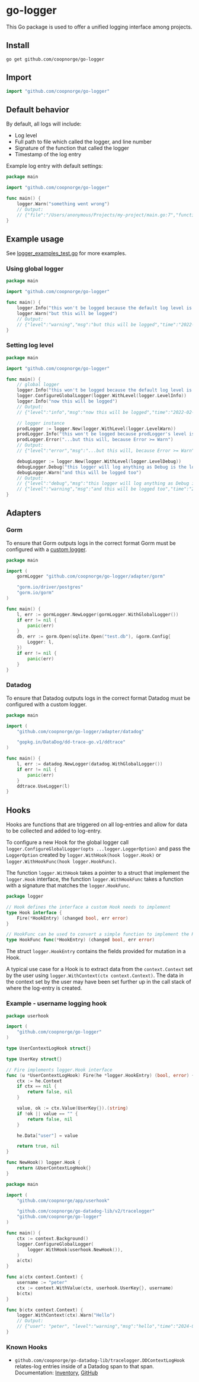 # go-logger

This Go package is used to offer a unified logging interface among projects.

## Install

```shell
go get github.com/coopnorge/go-logger
```

## Import

```go
import "github.com/coopnorge/go-logger"
```

## Default behavior

By default, all logs will include:

- Log level
- Full path to file which called the logger, and line number
- Signature of the function that called the logger
- Timestamp of the log entry

Example log entry with default settings:

```go
package main

import "github.com/coopnorge/go-logger"

func main() {
	logger.Warn("something went wrong")
	// Output:
	// {"file":"/Users/anonymous/Projects/my-project/main.go:7","function":"main.main","level":"warning","msg":"something went wrong","time":"2022-02-17T15:04:06+01:00"}
}
```

## Example usage

See [logger_examples_test.go](logger_examples_test.go) for more examples.

### Using global logger

```go
package main

import "github.com/coopnorge/go-logger"

func main() {
	logger.Info("this won't be logged because the default log level is higher than info")
	logger.Warn("but this will be logged")
	// Output:
	// {"level":"warning","msg":"but this will be logged","time":"2022-02-17T11:01:28+01:00"}
}
```

### Setting log level

```go
package main

import "github.com/coopnorge/go-logger"

func main() {
	// global logger
	logger.Info("this won't be logged because the default log level is higher than info")
	logger.ConfigureGlobalLogger(logger.WithLevel(logger.LevelInfo))
	logger.Info("now this will be logged")
	// Output:
	// {"level":"info","msg":"now this will be logged","time":"2022-02-17T10:54:54+01:00"}

	// logger instance
	prodLogger := logger.New(logger.WithLevel(logger.LevelWarn))
	prodLogger.Info("this won't be logged because prodLogger's level is set to Warn...")
	prodLogger.Error("...but this will, because Error >= Warn")
	// Output:
	// {"level":"error","msg":"...but this will, because Error >= Warn","time":"2022-02-17T10:54:54+01:00"}

	debugLogger := logger.New(logger.WithLevel(logger.LevelDebug))
	debugLogger.Debug("this logger will log anything as Debug is the lowest available level")
	debugLogger.Warn("and this will be logged too")
	// Output:
	// {"level":"debug","msg":"this logger will log anything as Debug is the lowest available level","time":"2022-02-17T10:54:54+01:00"}
	// {"level":"warning","msg":"and this will be logged too","time":"2022-02-17T10:54:54+01:00"}
}
```

## Adapters

### Gorm

To ensure that Gorm outputs logs in the correct format Gorm must be configured
with a [custom logger](https://gorm.io/docs/logger.html#Customize-Logger).

```go
package main

import (
	gormLogger "github.com/coopnorge/go-logger/adapter/gorm"

	"gorm.io/driver/postgres"
	"gorm.io/gorm"
)

func main() {
	l, err := gormLogger.NewLogger(gormLogger.WithGlobalLogger())
	if err != nil {
		panic(err)
	}
	db, err := gorm.Open(sqlite.Open("test.db"), &gorm.Config{
		Logger: l,
	})
	if err != nil {
		panic(err)
	}
}
```

### Datadog

To ensure that Datadog outputs logs in the correct format Datadog must be
configured with a custom logger.

```go
package main

import (
	"github.com/coopnorge/go-logger/adapter/datadog"

	"gopkg.in/DataDog/dd-trace-go.v1/ddtrace"
)

func main() {
	l, err := datadog.NewLogger(datadog.WithGlobalLogger())
	if err != nil {
		panic(err)
	}
	ddtrace.UseLogger(l)
}
```

## Hooks

Hooks are functions that are triggered on all log-entries and allow for data to
be collected and added to log-entry.

To configure a new Hook for the global logger call
`logger.ConfigureGlobalLogger(opts ...logger.LoggerOption)` and pass the
`LoggerOption` created by `logger.WithHook(hook logger.Hook)` or
`logger.WithHookFunc(hook logger.HookFunc)`.

The function `logger.WithHook` takes a pointer to a struct that implement the
`logger.Hook` interface, the function `logger.WithHookFunc` takes a function
with a signature that matches the `logger.HookFunc`.

```go
package logger

// Hook defines the interface a custom Hook needs to implement
type Hook interface {
	Fire(*HookEntry) (changed bool, err error)
}

// HookFunc can be used to convert a simple function to implement the Hook interface.
type HookFunc func(*HookEntry) (changed bool, err error)
```

The struct `logger.HookEntry` contains the fields provided for mutation in a Hook.

A typical use case for a Hook is to extract data from the `context.Context` set
by the user using `logger.WithContext(ctx context.Context)`. The data in the
context set by the user may have been set further up in the call stack of where
the log-entry is created.

### Example - username logging hook

```go title="app/userhook/hook.go"
package userhook

import (
	"github.com/coopnorge/go-logger"
)

type UserContextLogHook struct{}

type UserKey struct{}

// Fire implements logger.Hook interface
func (u *UserContextLogHook) Fire(he *logger.HookEntry) (bool, error) {
	ctx := he.Context
	if ctx == nil {
		return false, nil
	}

	value, ok := ctx.Value(UserKey{}).(string)
	if !ok || value == "" {
		return false, nil
	}

	he.Data["user"] = value

	return true, nil
}

func NewHook() logger.Hook {
	return &UserContextLogHook{}
}
```

```go title="app/main.go"
package main

import (
	"github.com/coopnorge/app/userhook"

	"github.com/coopnorge/go-datadog-lib/v2/tracelogger"
	"github.com/coopnorge/go-logger"
)

func main() {
	ctx := context.Background()
	logger.ConfigureGlobalLogger(
		logger.WithHook(userhook.NewHook()),
	)
	a(ctx)
}

func a(ctx context.Context) {
	username := "peter"
	ctx := context.WithValue(ctx, userhook.UserKey{}, username)
	b(ctx)
}

func b(ctx context.Context) {
	logger.WithContext(ctx).Warn("Hello")
	// Output:
	// {"user": "peter", "level":"warning","msg":"hello","time":"2024-09-16T09:09:00+01:00"}
}
```

### Known Hooks

- `github.com/coopnorge/go-datadog-lib/tracelogger.DDContextLogHook`
  relates-log entries inside of a Datadog span to that span. Documentation:
  [Inventory](https://github.com/coopnorge/go-datadog-lib/blob/main/docs/index.md#datadog-context-log-hook),
  [GitHub](https://inventory.internal.coop/docs/default/component/go-datadog-lib/#datadog-context-log-hook)
